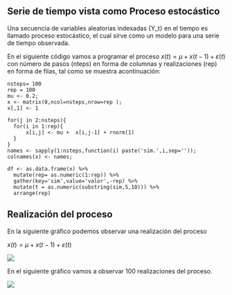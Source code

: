 Serie de tiempo vista como Proceso estocástico
----------------------------------------------

Una secuencia de variables aleatorias indexadas {Y\_t} en el tiempo es
llamado proceso estocástico, el cual sirve como un modelo para una serie
de tiempo observada.

En el siguiente código vamos a programar el proceso
*x*(*t*) = *μ* + *x*(*t* − 1) + *ε*(*t*) con número de pasos (nteps) en
forma de columnas y realizaciones (rep) en forma de filas, tal como se
muestra acontinuación:

    nsteps= 100
    rep = 100
    mu <- 0.2;
    x <- matrix(0,ncol=nsteps,nrow=rep );
    x[,1] <- 1

    for(j in 2:nsteps){
      for(i in 1:rep){
          x[i,j] <- mu +  x[i,j-1] + rnorm(1)
      }
    }
    names <- sapply(1:nsteps,function(i) paste('sim.',i,sep=''));
    colnames(x) <- names;

    df <- as.data.frame(x) %>% 
      mutate(rep= as.numeric(1:rep)) %>%
      gather(key='sim',value='valor',-rep) %>%
      mutate(t = as.numeric(substring(sim,5,10))) %>%
      arrange(rep)

Realización del proceso
-----------------------

En la siguiente gráfico podemos observar una realización del proceso

*x*(*t*) = *μ* + *x*(*t* − 1) + *ε*(*t*)

![](Proceso-estocástico_files/figure-markdown_strict/plot1-1.png)

En el siguiente gráfico vamos a observar 100 realizaciones del proceso.

![](Proceso-estocástico_files/figure-markdown_strict/plot2-1.png)
